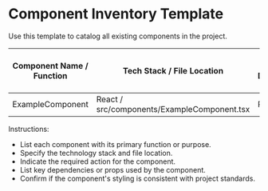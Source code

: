 # Component Inventory Template

Use this template to catalog all existing components in the project.

| Component Name / Function | Tech Stack / File Location | Required Action (Refactor/Simplify, Deprecate/Remove, Finalize/Test) | Dependencies / Props | Styling Consistency Check (Yes/No) |
|--------------------------|----------------------------|------------------------------------------------------------------------|---------------------|-----------------------------------|
| ExampleComponent          | React / src/components/ExampleComponent.tsx | Refactor/Simplify                                                    | prop1, prop2        | Yes                               |

Instructions:
- List each component with its primary function or purpose.
- Specify the technology stack and file location.
- Indicate the required action for the component.
- List key dependencies or props used by the component.
- Confirm if the component's styling is consistent with project standards.
